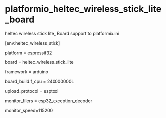 # platformio_heltec_wireless_stick_lite_board

heltec wireless stick lite_ Board support to platformio.ini

[env:heltec_wireless_stick]

platform = espressif32

board = heltec_wireless_stick_lite

framework = arduino

board_build.f_cpu = 240000000L

upload_protocol = esptool

monitor_filers = esp32_exception_decoder

monitor_speed=115200

